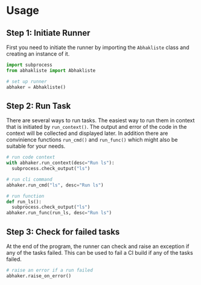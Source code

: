 # Usage

## Step 1: Initiate Runner

First you need to initiate the runner by importing the `Abhakliste` class and creating an instance of it.

```python
import subprocess
from abhakliste import Abhakliste

# set up runner
abhaker = Abhakliste()
```

## Step 2: Run Task

There are several ways to run tasks.
The easiest way to run them in context that is initiated by `run_context()`.
The output and error of the code in the context will be collected and displayed later.
In addition there are convinience functions `run_cmd()` and `run_func()` which might also be suitable for your needs.

```python
# run code context
with abhaker.run_context(desc="Run ls"):
  subprocess.check_output("ls")

# run cli command
abhaker.run_cmd("ls", desc="Run ls")

# run function
def run_ls():
  subprocess.check_output("ls")
abhaker.run_func(run_ls, desc="Run ls")
```

## Step 3: Check for failed tasks

At the end of the program, the runner can check and raise an exception if any
of the tasks failed.
This can be used to fail a CI build if any of the tasks failed.

```python
# raise an error if a run failed
abhaker.raise_on_error()
```
